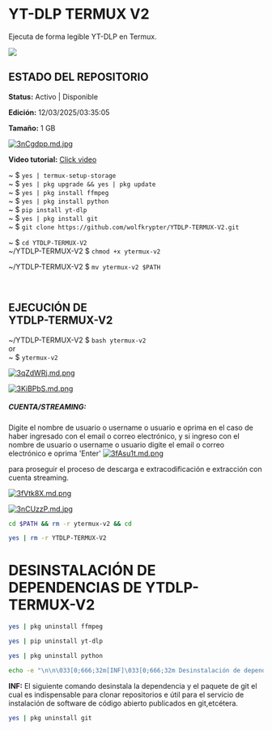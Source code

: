 
# YT-DLP TERMUX V2
Ejecuta de forma legible YT-DLP en Termux.</p>



<img src="https://blogger.googleusercontent.com/img/b/R29vZ2xl/AVvXsEjroJO_37lpunqm_-Hee7yeY4Uo39s-iBnSWo5MA5RtGhLnKLRwVWz2ZsvX94yvNbyFIIBybgDmyVwIHdGnOCgHyEsmJjjBywdG-sby5Cx9Y8yfp3zKC3lOr0SeWWvEBjimNqZfiQaATJWH08mKazbII4Q7SKBZlyVU0cHnDdxu9dIzCgf6asMrJyDbddRc/s400/Screenshot_20250219-005737.jpg"/>

<h2>ESTADO DEL REPOSITORIO</h2>
<p><strong>Status:</strong> Activo | Disponible</p>
<p><strong>Edición:</strong> 12/03/2025/03:35:05</p>
<p><strong>Tamaño:</strong> 1 GB</p>

<a href="https://freeimage.host/i/3nCgdpp"><img src="https://iili.io/3nCgdpp.md.jpg" alt="3nCgdpp.md.jpg" border="0"></a>

<strong>Video tutorial:</strong>
<a href="https://m.youtube.com/watch?v=0c-UVrny8pI">Click video</a>
<br />




~ $ ``` yes | termux-setup-storage ```
<br />
~ $ ``` yes | pkg upgrade && yes | pkg update ```
<br />
~ $ ``` yes | pkg install ffmpeg ```
<br />
~ $ ``` yes | pkg install python ```
<br />
~ $ ``` pip install yt-dlp ```
<br />
~ $ ``` yes | pkg install git ```
<br />
~ $ ``` git clone https://github.com/wolfkrypter/YTDLP-TERMUX-V2.git ```
<br />

~ $ ``` cd YTDLP-TERMUX-V2 ```
<br />
~/YTDLP-TERMUX-V2 $ ``` chmod +x ytermux-v2 ```
<br />

~/YTDLP-TERMUX-V2 $ ``` mv ytermux-v2 $PATH ```

<br />






<h2>EJECUCIÓN DE<br/>YTDLP-TERMUX-V2</h2>

~/YTDLP-TERMUX-V2 $ ``` bash ytermux-v2 ```
<br/>
or
<br/>
~ $ ``` ytermux-v2 ```
<br/>



<a href="https://freeimage.host/i/3qZdWRj"><img src="https://iili.io/3qZdWRj.md.png" alt="3qZdWRj.md.png" border="0"></a>

<a href="https://freeimage.host/i/3KiBPbS"><img src="https://iili.io/3KiBPbS.md.png" alt="3KiBPbS.md.png" border="0"></a>

<h5>CUENTA/STREAMING:</h5>
 

Digite el nombre de usuario o username o usuario e oprima en el caso de haber ingresado con el email o correo electrónico, y si ingreso con el nombre de usuario o username o usuario digite el email o correo electrónico e oprima 'Enter'
<a href="https://freeimage.host/i/3fAsu1t"><img src="https://iili.io/3fAsu1t.md.png" alt="3fAsu1t.md.png" border="0"></a>

<p>para proseguir el proceso de descarga e extracodificación e extracción con cuenta streaming.</p>
<a href="https://freeimage.host/i/3fVtk8X"><img src="https://iili.io/3fVtk8X.md.png" alt="3fVtk8X.md.png" border="0"></a>



<a href="https://freeimage.host/i/3nCUzzP"><img src="https://iili.io/3nCUzzP.md.jpg" alt="3nCUzzP.md.jpg" border="0"></a>

```bash
cd $PATH && rm -r ytermux-v2 && cd
```

```bash
yes | rm -r YTDLP-TERMUX-V2
```

<h1>DESINSTALACIÓN DE DEPENDENCIAS DE YTDLP-TERMUX-V2</h1>

```bash
yes | pkg uninstall ffmpeg
```


```bash
yes | pip uninstall yt-dlp
```

```bash
yes | pkg uninstall python
```

```bash
echo -e "\n\n\033[0;666;32m[INF]\033[0;666;32m Desinstalación de dependencias de YTDLP-TERMUX-V2 completada.\n\n"
```

<p><strong>INF:</strong> El siguiente comando desinstala la dependencia y el paquete de git el cual es indispensable para clonar repositorios e útil para el servicio de instalación de software de código abierto publicados en git,etcétera.</p>

```bash
yes | pkg uninstall git
```

